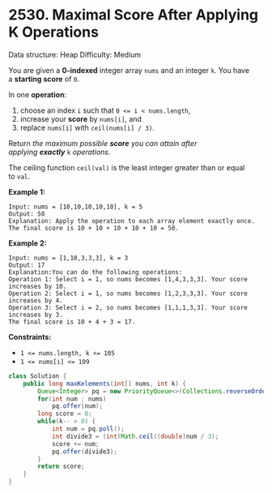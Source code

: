 # 2530. Maximal Score After Applying K Operations

Data structure: Heap
Difficulty: Medium

You are given a **0-indexed** integer array `nums` and an integer `k`. You have a **starting score** of `0`.

In one **operation**:

1. choose an index `i` such that `0 <= i < nums.length`,
2. increase your **score** by `nums[i]`, and
3. replace `nums[i]` with `ceil(nums[i] / 3)`.

Return *the maximum possible **score** you can attain after applying **exactly*** `k` *operations*.

The ceiling function `ceil(val)` is the least integer greater than or equal to `val`.

**Example 1:**

```
Input: nums = [10,10,10,10,10], k = 5
Output: 50
Explanation: Apply the operation to each array element exactly once. The final score is 10 + 10 + 10 + 10 + 10 = 50.

```

**Example 2:**

```
Input: nums = [1,10,3,3,3], k = 3
Output: 17
Explanation:You can do the following operations:
Operation 1: Select i = 1, so nums becomes [1,4,3,3,3]. Your score increases by 10.
Operation 2: Select i = 1, so nums becomes [1,2,3,3,3]. Your score increases by 4.
Operation 3: Select i = 2, so nums becomes [1,1,1,3,3]. Your score increases by 3.
The final score is 10 + 4 + 3 = 17.

```

**Constraints:**

- `1 <= nums.length, k <= 105`
- `1 <= nums[i] <= 109`

```java
class Solution {
    public long maxKelements(int[] nums, int k) {
        Queue<Integer> pq = new PriorityQueue<>(Collections.reverseOrder());
        for(int num : nums) 
            pq.offer(num);
        long score = 0;
        while(k-- > 0) {
            int num = pq.poll();
            int divide3 = (int)Math.ceil((double)num / 3);
            score += num;
            pq.offer(divide3);
        }
        return score;
    }
}
```